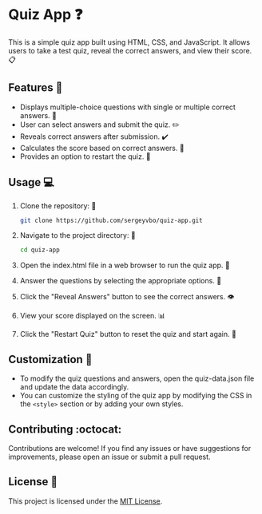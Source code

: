 # Quiz App :question:

This is a simple quiz app built using HTML, CSS, and JavaScript. It allows users to take a test quiz, reveal the correct answers, and view their score. :clipboard:

## Features :star2:

- Displays multiple-choice questions with single or multiple correct answers. :pencil:
- User can select answers and submit the quiz. :pencil2:
- Reveals correct answers after submission. :heavy_check_mark:
- Calculates the score based on correct answers. :1234:
- Provides an option to restart the quiz. :arrows_counterclockwise:

## Usage :computer:

1. Clone the repository: :floppy_disk:

   ```bash
   git clone https://github.com/sergeyvbo/quiz-app.git

2. Navigate to the project directory: :file_folder:
   ```bash
   cd quiz-app

3. Open the index.html file in a web browser to run the quiz app. :rocket:
4. Answer the questions by selecting the appropriate options. :pencil:
5. Click the "Reveal Answers" button to see the correct answers. :eye:
6. View your score displayed on the screen. :bar_chart:
7. Click the "Restart Quiz" button to reset the quiz and start again. :arrows_counterclockwise:

## Customization :art:

- To modify the quiz questions and answers, open the quiz-data.json file and update the data accordingly.
- You can customize the styling of the quiz app by modifying the CSS in the ```<style>``` section or by adding your own styles.

## Contributing :octocat:
Contributions are welcome! If you find any issues or have suggestions for improvements, please open an issue or submit a pull request.

## License :page_with_curl:
This project is licensed under the [MIT License](https://opensource.org/license/mit/).